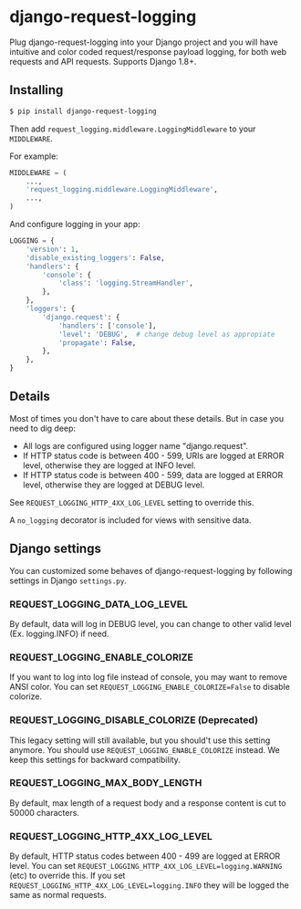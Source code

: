 django-request-logging
==========================

Plug django-request-logging into your Django project and you will have intuitive and color coded request/response payload logging, for both web requests and API requests. Supports Django 1.8+.

## Installing

```bash
$ pip install django-request-logging
```

Then add ```request_logging.middleware.LoggingMiddleware``` to your ```MIDDLEWARE```.

For example:

```python
MIDDLEWARE = (
    ...,
    'request_logging.middleware.LoggingMiddleware',
    ...,
)
```

And configure logging in your app:

```python
LOGGING = {
    'version': 1,
    'disable_existing_loggers': False,
    'handlers': {
        'console': {
            'class': 'logging.StreamHandler',
        },
    },
    'loggers': {
        'django.request': {
            'handlers': ['console'],
            'level': 'DEBUG',  # change debug level as appropiate
            'propagate': False,
        },
    },
}
```

## Details

Most of times you don't have to care about these details. But in case you need to dig deep:

* All logs are configured using logger name "django.request".
* If HTTP status code is between 400 - 599, URIs are logged at ERROR level, otherwise they are logged at INFO level.
* If HTTP status code is between 400 - 599, data are logged at ERROR level, otherwise they are logged at DEBUG level.

See `REQUEST_LOGGING_HTTP_4XX_LOG_LEVEL` setting to override this. 


A `no_logging` decorator is included for views with sensitive data.

## Django settings
You can customized some behaves of django-request-logging by following settings in Django `settings.py`.
### REQUEST_LOGGING_DATA_LOG_LEVEL
By default, data will log in DEBUG level, you can change to other valid level (Ex. logging.INFO) if need.
### REQUEST_LOGGING_ENABLE_COLORIZE
If you want to log into log file instead of console, you may want to remove ANSI color. You can set `REQUEST_LOGGING_ENABLE_COLORIZE=False` to disable colorize.
### REQUEST_LOGGING_DISABLE_COLORIZE (Deprecated)
This legacy setting will still available, but you should't use this setting anymore. You should use `REQUEST_LOGGING_ENABLE_COLORIZE` instead.
We keep this settings for backward compatibility. 
### REQUEST_LOGGING_MAX_BODY_LENGTH
By default, max length of a request body and a response content is cut to 50000 characters.
### REQUEST_LOGGING_HTTP_4XX_LOG_LEVEL
By default, HTTP status codes between 400 - 499 are logged at ERROR level.  You can set `REQUEST_LOGGING_HTTP_4XX_LOG_LEVEL=logging.WARNING` (etc) to override this.
If you set `REQUEST_LOGGING_HTTP_4XX_LOG_LEVEL=logging.INFO` they will be logged the same as normal requests.
